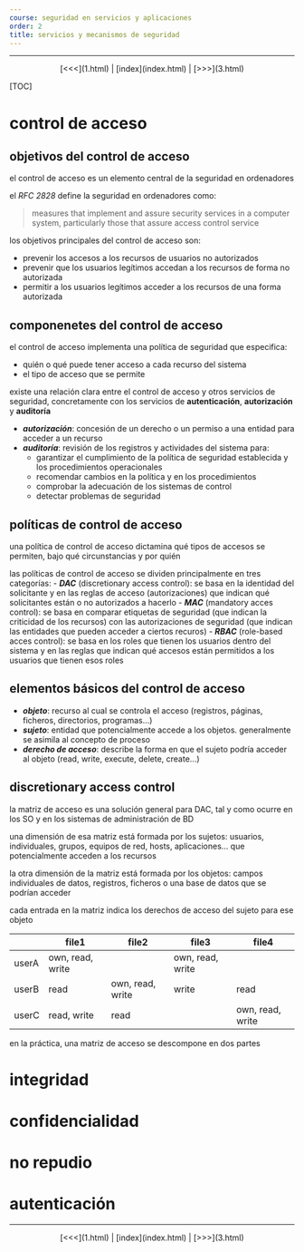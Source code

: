 ```yaml
---
course: seguridad en servicios y aplicaciones
order: 2
title: servicios y mecanismos de seguridad
---
```


--------

<center>[<<<](1.html) | [index](index.html) | [>>>](3.html)</center>

[TOC]

# control de acceso

## objetivos del control de acceso

el control de acceso es un elemento central de la seguridad en ordenadores

el *RFC 2828* define la seguridad en ordenadores como:

> measures that implement and assure security services in a computer system, particularly those that assure access control service

los objetivos principales del control de acceso son:

- prevenir los accesos a los recursos de usuarios no autorizados
- prevenir que los usuarios legítimos accedan a los recursos de forma no autorizada
- permitir a los usuarios legítimos acceder a los recursos de una forma autorizada

## componenetes del control de acceso

el control de acceso implementa una política de seguridad que especifica:

- quién o qué puede tener acceso a cada recurso del sistema
- el tipo de acceso que se permite

existe una relación clara entre el control de acceso y otros servicios de seguridad, concretamente con los servicios de __autenticación__, __autorización__ y __auditoría__

- **_autorización_**: concesión de un derecho o un permiso a una entidad para acceder a un recurso
- **_auditoría_**: revisión de los registros y actividades del sistema para:
    - garantizar el cumplimiento de la política de seguridad establecida y los procedimientos operacionales
    - recomendar cambios en la política y en los procedimientos
    - comprobar la adecuación de los sistemas de control
    - detectar problemas de seguridad

## políticas de control de acceso

una política de control de acceso dictamina qué tipos de accesos se permiten, bajo qué circunstancias y por quién

las políticas de control de acceso se dividen principalmente en tres categorías:
    - **_DAC_** (discretionary access control): se basa en la identidad del solicitante y en las reglas de acceso (autorizaciones) que indican qué solicitantes están o no autorizados a hacerlo
    - **_MAC_** (mandatory acces control): se basa en comparar etiquetas de seguridad (que indican la criticidad de los recursos) con las autorizaciones de seguridad (que indican las entidades que pueden acceder a ciertos recuros)
    - **_RBAC_** (role-based acces control): se basa en los roles que tienen los usuarios dentro del sistema y en las reglas que indican qué accesos están permitidos a los usuarios que tienen esos roles

## elementos básicos del control de acceso

- **_objeto_**: recurso al cual se controla el acceso (registros, páginas, ficheros, directorios, programas...)
- **_sujeto_**: entidad que potencialmente accede a los objetos. generalmente se asimila al concepto de proceso
- **_derecho de acceso_**: describe la forma en que el sujeto podría acceder al objeto (read, write, execute, delete, create...)

## discretionary access control

la matriz de acceso es una solución general para DAC, tal y como ocurre en los SO y en los sistemas de administración de BD

una dimensión de esa matriz está formada por los sujetos: usuarios, individuales, grupos, equipos de red, hosts, aplicaciones... que potencialmente acceden a los recursos

la otra dimensión de la matriz está formada por los objetos: campos individuales de datos, registros, ficheros o una base de datos que se podrían acceder

cada entrada en la matriz indica los derechos de acceso del sujeto para ese objeto

| | file1 | file2 | file3 | file4 |
|---|---|---|---|---|
| userA | own, read, write | | own, read, write | |
| userB | read | own, read, write | write | read |
| userC | read, write | read | | own, read, write |

en la práctica, una matriz de acceso se descompone en dos partes

# integridad

# confidencialidad

# no repudio

# autenticación

--------

<center>[<<<](1.html) | [index](index.html) | [>>>](3.html)</center>
